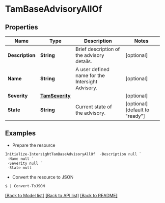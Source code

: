 # TamBaseAdvisoryAllOf
## Properties

Name | Type | Description | Notes
------------ | ------------- | ------------- | -------------
**Description** | **String** | Brief description of the advisory details. | [optional] 
**Name** | **String** | A user defined name for the Intersight Advisory. | [optional] 
**Severity** | [**TamSeverity**](TamSeverity.md) |  | [optional] 
**State** | **String** | Current state of the advisory. | [optional] [default to "ready"]

## Examples

- Prepare the resource
```powershell
Initialize-IntersightTamBaseAdvisoryAllOf  -Description null `
 -Name null `
 -Severity null `
 -State null
```

- Convert the resource to JSON
```powershell
$ | Convert-ToJSON
```

[[Back to Model list]](../README.md#documentation-for-models) [[Back to API list]](../README.md#documentation-for-api-endpoints) [[Back to README]](../README.md)

